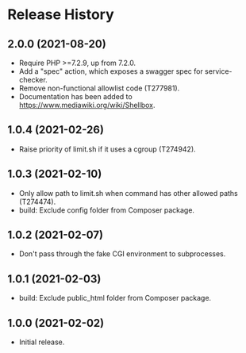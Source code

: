 # Release History

## 2.0.0 (2021-08-20)

* Require PHP >=7.2.9, up from 7.2.0.
* Add a "spec" action, which exposes a swagger spec for service-checker.
* Remove non-functional allowlist code (T277981).
* Documentation has been added to <https://www.mediawiki.org/wiki/Shellbox>.

## 1.0.4 (2021-02-26)

* Raise priority of limit.sh if it uses a cgroup (T274942).

## 1.0.3 (2021-02-10)

* Only allow path to limit.sh when command has other allowed paths (T274474).
* build: Exclude config folder from Composer package.

## 1.0.2 (2021-02-07)

* Don't pass through the fake CGI environment to subprocesses.

## 1.0.1 (2021-02-03)

* build: Exclude public_html folder from Composer package.

## 1.0.0 (2021-02-02)

* Initial release.
